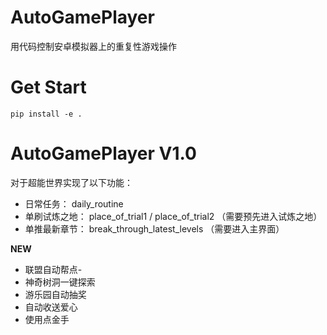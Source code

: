 # AutoGamePlayer
用代码控制安卓模拟器上的重复性游戏操作


# Get Start
```
pip install -e .
```
# AutoGamePlayer V1.0

对于超能世界实现了以下功能：
- 日常任务： daily_routine
- 单刷试炼之地： place_of_trial1 / place_of_trial2 （需要预先进入试炼之地）
- 单推最新章节： break_through_latest_levels （需要进入主界面）

**NEW**
- 联盟自动帮点-
- 神奇树洞一键探索
- 游乐园自动抽奖
- 自动收送爱心
- 使用点金手